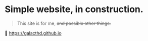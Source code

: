 # Simple website, in construction.

> This site is for me, <s> and possible other things. </s>



🔗 https://galacthd.github.io

